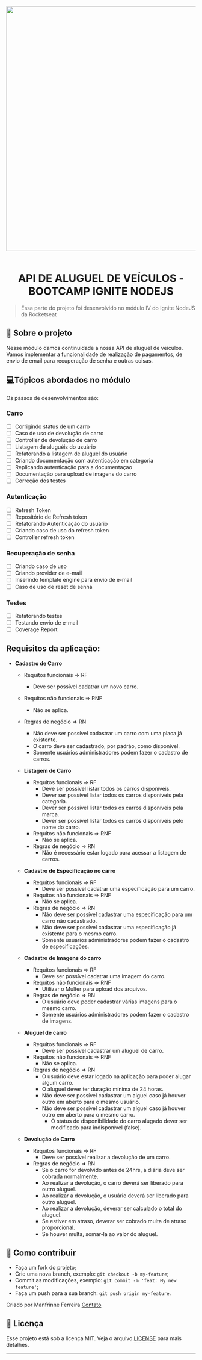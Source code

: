 <div  align="center">
  <img src=".github/Ignite-NodeJS-logo.png" width="650">
<br>
<br>

# API DE ALUGUEL DE VEÍCULOS - BOOTCAMP IGNITE NODEJS

</div>

> Essa parte do projeto foi desenvolvido no módulo IV do Ignite NodeJS da Rocketseat

## 🚗 Sobre o projeto

Nesse módulo damos continuidade a nossa API de aluguel de veículos. Vamos implementar a funcionalidade de realização de pagamentos, de envio de email para recuperação de senha e outras coisas.

## 💻Tópicos abordados no módulo

Os passos de desenvolvimentos são:

### Carro

- [ ] Corrigindo status de um carro
- [ ] Caso de uso de devolução de carro
- [ ] Controller de devolução de carro
- [ ] Listagem de aluguéis do usuário
- [ ] Refatorando a listagem de aluguel do usuário
- [ ] Criando documentação com autenticação em categoria
- [ ] Replicando autenticação para a documentaçao
- [ ] Documentação para upload de imagens do carro
- [ ] Correção dos testes

### Autenticação

- [ ] Refresh Token
- [ ] Repositório de Refresh token
- [ ] Refatorando Autenticação do usuário
- [ ] Criando caso de uso do refresh token
- [ ] Controller refresh token

### Recuperação de senha

- [ ] Criando caso de uso
- [ ] Criando provider de e-mail
- [ ] Inserindo template engine para envio de e-mail
- [ ] Caso de uso de reset de senha

### Testes

- [ ] Refatorando testes
- [ ] Testando envio de e-mail
- [ ] Coverage Report

## Requisitos da aplicação:

- **Cadastro de Carro**

  - Requitos funcionais => RF
    - Deve ser possível cadatrar um novo carro.
  - Requitos não funcionais => RNF
    - Não se aplica.
  - Regras de negócio => RN

    - Não deve ser possível cadastrar um carro com uma placa já existente.
    - O carro deve ser cadastrado, por padrão, como disponível.
    - Somente usuários administradores podem fazer o cadastro de carros.

  - **Listagem de Carro**

    - Requitos funcionais => RF
      - Deve ser possível listar todos os carros disponíveis.
      - Dever ser possível listar todos os carros disponíveis pela categoria.
      - Dever ser possível listar todos os carros disponíveis pela marca.
      - Dever ser possível listar todos os carros disponíveis pelo nome do carro.
    - Requitos não funcionais => RNF
      - Não se aplica.
    - Regras de negócio => RN
      - Não é necessário estar logado para acessar a listagem de carros.

  - **Cadastro de Especificação no carro**

    - Requitos funcionais => RF
      - Deve ser possível cadatrar uma especificação para um carro.
    - Requitos não funcionais => RNF
      - Não se aplica.
    - Regras de negócio => RN
      - Não deve ser possível cadastrar uma especificação para um carro não cadastrado.
      - Não deve ser possível cadastrar uma especificação já existente para o mesmo carro.
      - Somente usuários administradores podem fazer o cadastro de especificações.

  - **Cadastro de Imagens do carro**

    - Requitos funcionais => RF
      - Deve ser possível cadatrar uma imagem do carro.
    - Requitos não funcionais => RNF
      - Utilizar o Multer para upload dos arquivos.
    - Regras de negócio => RN
      - O usuário deve poder cadastrar várias imagens para o mesmo carro.
      - Somente usuários administradores podem fazer o cadastro de imagens.

  - **Aluguel de carro**

    - Requitos funcionais => RF
      - Deve ser possível cadastrar um aluguel de carro.
    - Requitos não funcionais => RNF
      - Não se aplica.
    - Regras de negócio => RN
      - O usuário deve estar logado na aplicação para poder alugar algum carro.
      - O aluguel dever ter duração mínima de 24 horas.
      - Não deve ser possível cadastrar um alguel caso já houver outro em aberto para o mesmo usuário.
      - Não deve ser possível cadastrar um alguel caso já houver outro em aberto para o mesmo carro.
        - O status de disponibilidade do carro alugado dever ser modificado para indisponível (false).

  - **Devolução de Carro**
    - Requitos funcionais => RF
      - Deve ser possível realizar a devolução de um carro.
    - Regras de negócio => RN
      - Se o carro for devolvido antes de 24hrs, a diária deve ser cobrada normalmente.
      - Ao realizar a devolução, o carro deverá ser liberado para outro aluguel.
      - Ao realizar a devolução, o usuário deverá ser liberado para outro aluguel.
      - Ao realizar a devolução, deverar ser calculado o total do aluguel.
      - Se estiver em atraso, deverar ser cobrado multa de atraso proporcional.
      - Se houver multa, somar-la ao valor do aluguel.

## 🧐 Como contribuir

- Faça um fork do projeto;
- Crie uma nova branch, exemplo: `git checkout -b my-feature`;
- Commit as modificações, exemplo: `git commit -m 'feat: My new feature'`;
- Faça um push para a sua branch: `git push origin my-feature`.

Criado por Manfrinne Ferreira [Contato](https://www.linkedin.com/in/manfrinne-ferreira-6033121a7/)

## 👮 Licença

Esse projeto está sob a licença MIT. Veja o arquivo [LICENSE](../LICENSE) para mais detalhes.

---
